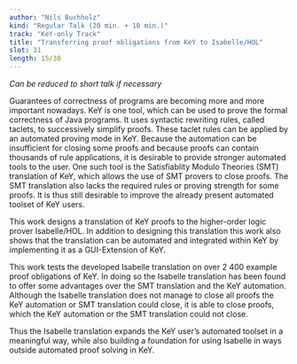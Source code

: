 ```yaml
---
author: "Nils Buchholz"
kind: "Regular Talk (20 min. + 10 min.)"
track: "KeY-only Track"
title: "Transferring proof obligations from KeY to Isabelle/HOL"
slot: 31
length: 15/30 
---
```


*Can be reduced to short talk if necessary*

Guarantees of correctness of programs are becoming more and more important nowadays. KeY is one tool, which can be used to prove the formal correctness of Java programs. It uses syntactic rewriting rules, called taclets, to successively simplify proofs. These taclet rules can be applied by an automated proving mode in KeY. Because the automation can be insufficient for closing some proofs and because proofs can contain thousands of rule applications, it is desirable to provide stronger automated tools to the user. One such tool is the Satisfiablity Modulo Theories (SMT) translation of KeY, which allows the use of SMT provers to close proofs. The SMT translation also lacks the required rules or proving strength for some proofs. It is thus still desirable to improve the already present automated toolset of KeY users.

This work designs a translation of KeY proofs to the higher-order logic prover Isabelle/HOL. In addition to designing this translation this work also shows that the translation can be automated and integrated within KeY by implementing it as a GUI-Extension of KeY.

This work tests the developed Isabelle translation on over 2 400 example proof obligations of KeY. In doing so the Isabelle translation has been found to offer some advantages over the SMT translation and the KeY automation. Although the Isabelle translation does not manage to close all proofs the KeY automation or SMT translation could close, it is able to close proofs, which the KeY automation or the SMT translation could not close.

Thus the Isabelle translation expands the KeY user’s automated toolset in a meaningful way, while also building a foundation for using Isabelle in ways outside automated proof solving in KeY.
